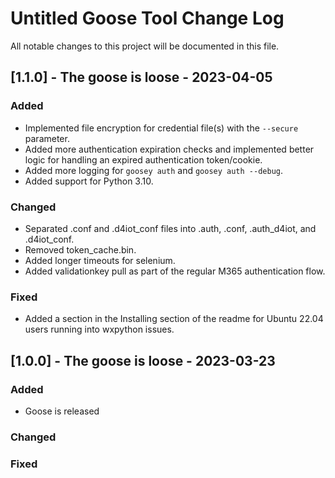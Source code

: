 # Untitled Goose Tool Change Log

All notable changes to this project will be documented in this file.

## [1.1.0] - The goose is loose - 2023-04-05
### Added
- Implemented file encryption for credential file(s) with the `--secure` parameter.
- Added more authentication expiration checks and implemented better logic for handling an expired authentication token/cookie.
- Added more logging for `goosey auth` and `goosey auth --debug`.
- Added support for Python 3.10.

### Changed
- Separated .conf and .d4iot_conf files into .auth, .conf, .auth_d4iot, and .d4iot_conf.
- Removed token_cache.bin.
- Added longer timeouts for selenium.
- Added validationkey pull as part of the regular M365 authentication flow.

### Fixed
- Added a section in the Installing section of the readme for Ubuntu 22.04 users running into wxpython issues.

## [1.0.0] - The goose is loose - 2023-03-23
### Added
- Goose is released

### Changed


### Fixed
